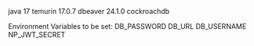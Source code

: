 java 17 temurin 17.0.7
dbeaver 24.1.0
cockroachdb 

Environment Variables to be set:
DB_PASSWORD
DB_URL
DB_USERNAME
NP_JWT_SECRET